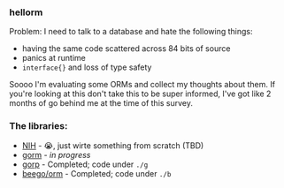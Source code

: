 ### hellorm

Problem: I need to talk to a database and hate the following things:

- having the same code scattered across 84 bits of source
- panics at runtime
- `interface{}` and loss of type safety


Soooo I'm evaluating some ORMs and collect my thoughts about them. If you're
looking at this don't take this to be super informed, I've got like 2 months
of go behind me at the time of this survey.

### The libraries:

* [NIH](./notes.md#nih) - :sob:, just wirte something from scratch (TBD)
* [gorm](./notes.md#gorm) - *in progress*
* [gorp](./notes.md#gorp) - Completed; code under `./g`
* [beego/orm](./notes.md#beego) - Completed; code under `./b`
